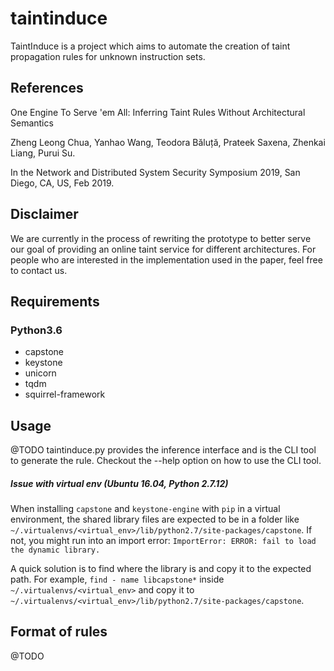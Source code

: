 # taintinduce
TaintInduce is a project which aims to automate the creation of taint
propagation rules for unknown instruction sets.

## References
One Engine To Serve 'em All: Inferring Taint Rules Without Architectural
Semantics

Zheng Leong Chua, Yanhao Wang, Teodora Băluță, Prateek Saxena, Zhenkai Liang,
Purui Su. 

In the Network and Distributed System Security Symposium 2019, San Diego, CA,
US, Feb 2019. 

## Disclaimer
We are currently in the process of rewriting the prototype to better serve our
goal of providing an online taint service for different architectures.
For people who are interested in the implementation used in the paper, feel free
to contact us.

## Requirements
### Python3.6
- capstone 
- keystone
- unicorn
- tqdm
- squirrel-framework

## Usage
@TODO
taintinduce.py provides the inference interface and is the CLI tool to generate the rule.
Checkout the --help option on how to use the CLI tool.

##### Issue with virtual env (Ubuntu 16.04, Python 2.7.12)
When installing `capstone` and `keystone-engine` with `pip` in a virtual
environment, the shared library files are expected to be in a folder like
`~/.virtualenvs/<virtual_env>/lib/python2.7/site-packages/capstone`. If not, you
might run into an import error:
`ImportError: ERROR: fail to load the dynamic library.`

A quick solution is to find where the library is and copy it to the expected
path. For example, `find - name libcapstone*` inside
`~/.virtualenvs/<virtual_env>`  and copy it to
`~/.virtualenvs/<virtual_env>/lib/python2.7/site-packages/capstone`.

## Format of rules
@TODO

